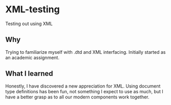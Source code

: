 # XML-testing
Testing out using XML 

## Why
Trying to familiarize myself with .dtd and XML interfacing. 
Initially started as an academic assignment.

## What I learned
Honestly, I have discovered a new appreciation for XML. 
Using document type definitions has been fun, not something I expect to use as much, but I have a better grasp as to all our modern components work together.
